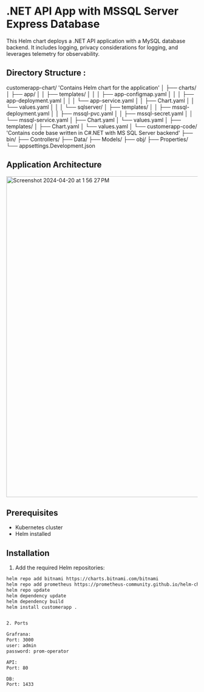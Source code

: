 # .NET API App with MSSQL Server Express Database

This Helm chart deploys a .NET API application with a MySQL database backend. It includes logging, privacy considerations for logging, and leverages telemetry for observability.

## Directory Structure :
customerapp-chart/ 'Contains Helm chart for the application'
│
├── charts/
│   ├── app/
│   │   ├── templates/
│   │   │   ├── app-configmap.yaml
│   │   │   ├── app-deployment.yaml
│   │   │   └── app-service.yaml
│   │   ├── Chart.yaml
│   │   └── values.yaml
│   │
│   └── sqlserver/
│       ├── templates/
│       │   ├── mssql-deployment.yaml
│       │   ├── mssql-pvc.yaml
│       │   ├── mssql-secret.yaml
│       │   └── mssql-service.yaml
│       ├── Chart.yaml
│       └── values.yaml
│
├── templates/
│   ├── Chart.yaml
│   └── values.yaml
│
└── customerapp-code/ 'Contains code base written in C#.NET with MS SQL Server backend'
    ├── bin/
    ├── Controllers/
    ├── Data/
    ├── Models/
    ├── obj/
    ├── Properties/
    └── appsettings.Development.json

## Application Architecture
<img width="845" alt="Screenshot 2024-04-20 at 1 56 27 PM" src="https://github.com/sunilkanveri/customerapp/assets/6409289/bb2e82b6-1172-4cf4-a9dd-33cd46fe6eb5">

## Prerequisites

- Kubernetes cluster
- Helm installed

## Installation

1. Add the required Helm repositories:

```bash
helm repo add bitnami https://charts.bitnami.com/bitnami
helm repo add prometheus https://prometheus-community.github.io/helm-charts
helm repo update
helm dependency update
helm dependency build
helm install customerapp .


2. Ports

Grafrana:
Port: 3000
user: admin
password: prom-operator

API:
Port: 80

DB:
Port: 1433
